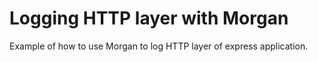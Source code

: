 Logging HTTP layer with Morgan
==============================

Example of how to use Morgan to log HTTP layer of express application.



